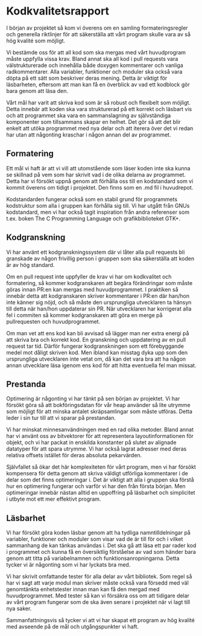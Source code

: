 # Kodkvalitetsrapport

I början av projektet så kom vi överens om en samling formateringsregler och generella riktlinjer för att säkerställa att vårt program skulle vara av så hög kvalité som möjligt.

Vi bestämde oss för att all kod som ska mergas med vårt huvudprogram måste uppfylla vissa krav. Bland annat ska all kod i pull requests vara välstrukturerade och innehålla både doxygen kommentarer och vanliga radkommentarer. 
Alla variabler, funktioner och moduler ska också vara döpta på ett sätt som beskriver deras mening. Detta är viktigt för läsbarheten, eftersom att man kan få en överblick av vad ett kodblock gör bara genom att läsa den.

Vårt mål har varit att skriva kod som är så robust och flexibelt som möjligt. Detta innebär att koden ska vara strukturerad på ett korrekt och läsbart vis och att programmet ska vara en sammanslagning av självständiga komponenter som tillsammans skapar en helhet. Det gör så att det blir enkelt att utöka programmet med nya delar och att iterera över det vi redan har utan att någonting kraschar i någon annan del av programmet.

## Formatering

Ett mål vi haft är att vi vill att utomstående som läser koden inte ska kunna se skillnad på vem som har skrivit vad i de olika delarna av programmet. Detta har vi försökt uppnå genom att förhålla oss till en kodstandard som vi kommit överens om tidigt i projektet. Den finns som en .md fil i huvudrepot.

Kodstandarden fungerar också som en stabil grund för programmets kodstruktur som alla i gruppen kan förhålla sig till. Vi har utgått från GNUs kodstandard, men vi har också tagit inspiration från andra referenser som t.ex. boken The C Programming Language och grafikbiblioteket GTK+.

## Kodgranskning

Vi har använt ett kodgranskningssystem där vi låter alla pull requests bli granskade av någon frivillig person i gruppen som ska säkerställa att koden är av hög standard.

Om en pull request inte uppfyller de krav vi har om kodkvalitet och formatering, så kommer kodgranskaren att begära förändringar som måste göras innan PR:en kan mergas med huvudprogrammet. I praktiken så innebär detta att kodgranskaren skriver kommentarer i PR:en där han/hon inte känner sig nöjd, och så måste den ursprungliga utvecklaren ta hänsyn till detta när han/hon uppdaterar sin PR. När utvecklaren har korrigerat alla fel i commiten så kommer kodgranskaren att göra en merge på pullrequesten och huvudprogrammet.

Om man vet att ens kod kan bli avvisad så lägger man ner extra energi på att skriva bra och korrekt kod. En granskning och uppdatering av en pull request tar tid. Därför fungerar kodgranskningen som ett förebyggande medel mot dåligt skriven kod. Men ibland kan misstag dyka upp som den ursprungliga utvecklaren inte vetat om, då kan det vara bra att ha någon annan utvecklare läsa igenom ens kod för att hitta eventuella fel man missat.

## Prestanda

Optimering är någonting vi har tänkt på sen början av projektet. Vi har försökt göra så att bokföringsdatan för vår heap använder så lite utrymme som möjligt för att minska antalet skräpsamlingar som måste utföras. Detta leder i sin tur till att vi sparar på prestandan.

Vi har minskat minnesanvändningen med en rad olika metoder. Bland annat har vi använt oss av bitvektorer för att representera layoutinformationen för objekt, och vi har packat in enskilda konstanter på slutet av alignade datatyper för att spara utrymme. Vi har också lagrat adresser med deras relativa offsets istället för deras absoluta pekarvärden.

Självfallet så ökar det här komplexiteten för vårt program, men vi har försökt kompensera för detta genom att skriva väldigt utförliga kommentarer i de delar som det finns optimeringar i. Det är viktigt att alla i gruppen ska förstå hur en optimering fungerar och varför vi har den från första början. Men optimeringar innebär nästan alltid en uppoffring på läsbarhet och simplicitet i utbyte mot ett mer effektivt program.

## Läsbarhet

Vi har försökt göra koden läsbar genom att ha tydliga namntilldelningar på variabler, funktioner och moduler som visar vad de är till för och i vilket sammanhang de kan tänkas användas i.
Det ska gå att läsa ett par rader kod i programmet och kunna få en översiktlig förståelse av vad som händer bara genom att titta på variabelnamnen och funktionsanropningarna. Detta tycker vi är någonting som vi har lyckats bra med.

Vi har skrivit omfattande tester för alla delar av vårt bibliotek. Som regel så har vi sagt att varje modul man skriver måste också vara försedd med väl genomtänkta enhetstester innan man kan få den mergad med huvudprogrammet. Med tester så kan vi försäkra oss om att tidigare delar av vårt program fungerar som de ska även senare i projektet när vi lagt till nya saker.

Sammanfattningsvis så tycker vi att vi har skapat ett program av hög kvalité med avseende på de mål och utgångspunkter vi haft.